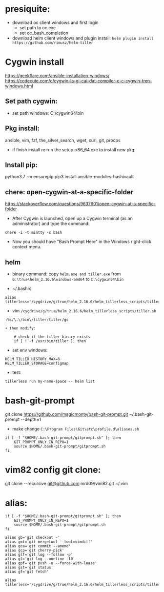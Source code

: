 # presiquite:
- download oc client windows and first login
    + set path to oc.exe
    + set oc_bash_completion
- download helm client windows and plugin install: `helm plugin install https://github.com/rimusz/helm-tiller`

# Cygwin install
https://geekflare.com/ansible-installation-windows/
https://codecute.com/c/cygwin-la-gi-cai-dat-compiler-c-c-cygwin-tren-windows.html

##  Set path cygwin:
- set path windows: C:\cygwin64\bin

##  Pkg install:
ansible, vim, fzf, the_silver_search, wget, curl, git, procps

- if finish install re run the setup-x86_64.exe to install new pkg:

##  Install pip:
python3.7 -m ensurepip
pip3 install ansible-modules-hashivault

##  chere: open-cygwin-at-a-specific-folder
https://stackoverflow.com/questions/9637601/open-cygwin-at-a-specific-folder

- After Cygwin is launched, open up a Cygwin terminal (as an administrator) and type the command: 
```
chere -i -t mintty -s bash
```

- Now you should have "Bash Prompt Here" in the Windows right-click context menu.

##  helm
- binary command: copy `helm.exe and tiller.exe` from `G:\true\helm_2.16.6\windows-amd64` to `C:\cygwin64\bin`

- ~/.bashrc
```
alias tillerless='/cygdrive/g/true/helm_2.16.6/helm_tillerless_scripts/tiller.sh'
```
- vim `/cygdrive/g/true/helm_2.16.6/helm_tillerless_scripts/tiller.sh`
```
:%s/\.\/bin\/tiller/tiller/gc
```
    + then modify:
```
    # check if the tiller binary exists
    if [ ! -f /usr/bin/tiller ]; then
```

- set env windows:
```
HELM_TILLER_HISTORY_MAX=8
HELM_TILLER_STORAGE=configmap
```

- test:
```
tillerless run my-name-space -- helm list
```

# bash-git-prompt
git clone https://github.com/magicmonty/bash-git-prompt.git ~/.bash-git-prompt --depth=1

- make change `C:\Program Files\Git\etc\profile.d\aliases.sh`
```
if [ -f "$HOME/.bash-git-prompt/gitprompt.sh" ]; then
    GIT_PROMPT_ONLY_IN_REPO=1
    source $HOME/.bash-git-prompt/gitprompt.sh
fi
```


# vim82 config git clone:
 git clone --recursive git@github.com:mrd09/vim82.git ~/.vim

# alias:
```
if [ -f "$HOME/.bash-git-prompt/gitprompt.sh" ]; then
    GIT_PROMPT_ONLY_IN_REPO=1
    source $HOME/.bash-git-prompt/gitprompt.sh
fi

alias gb='git checkout -'
alias gmt='git mergetool --tool=vimdiff'
alias gca='git commit --amend'
alias gcp='git cherry-pick'
alias glf='git log --follow -p'
alias gl='git log --oneline -10'
alias gpf='git push -u --force-with-lease'
alias gst='git status'
alias gf='git fetch'

alias tillerless='/cygdrive/g/true/helm_2.16.6/helm_tillerless_scripts/tiller.sh'
```